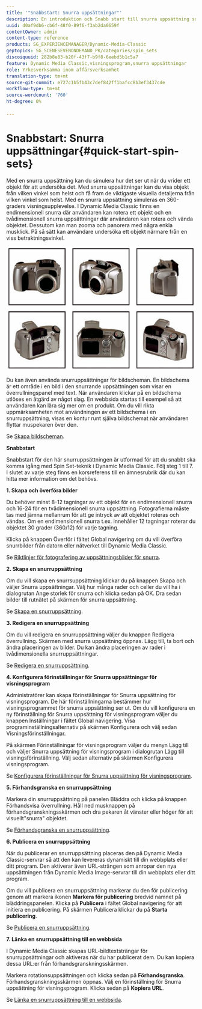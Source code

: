 ```yaml
---
title: '"Snabbstart: Snurra uppsättningar"'
description: En introduktion och Snabb start till snurra uppsättning som hjälper dig att komma igång snabbt.
uuid: d0af9db6-cb6f-48f0-89f6-f3ab2da0659f
contentOwner: admin
content-type: reference
products: SG_EXPERIENCEMANAGER/Dynamic-Media-Classic
geptopics: SG_SCENESEVENONDEMAND_PK/categories/spin_sets
discoiquuid: 282b8e83-b20f-43f7-b9f8-6eebd5b1c5a7
feature: Dynamic Media Classic,visningsprogram,snurra uppsättningar
role: Yrkesverksamma inom affärsverksamhet
translation-type: tm+mt
source-git-commit: e727c1b5fb43c7def842ff1bafcc8b3ef3437cde
workflow-type: tm+mt
source-wordcount: '760'
ht-degree: 0%

---
```



# Snabbstart: Snurra uppsättningar{#quick-start-spin-sets}

Med en snurra uppsättning kan du simulera hur det ser ut när du vrider ett objekt för att undersöka det. Med snurra uppsättningar kan du visa objekt från vilken vinkel som helst och få fram de viktigaste visuella detaljerna från vilken vinkel som helst. Med en snurra uppsättning simuleras en 360-graders visningsupplevelse. I Dynamic Media Classic finns en endimensionell snurra där användaren kan rotera ett objekt och en tvådimensionell snurra uppsättningar där användaren kan rotera och vända objektet. Dessutom kan man zooma och panorera med några enkla musklick. På så sätt kan användare undersöka ett objekt närmare från en viss betraktningsvinkel.

![Bilder för en snurra uppsättning.](/help/assets/spin_set.png)

Du kan även använda snurruppsättningar för bildscheman. En bildschema är ett område i en bild i den snurrande uppsättningen som visar en överrullningspanel med text. När användaren klickar på en bildschema utlöses en åtgärd av något slag. En webbsida startas till exempel så att användaren kan lära sig mer om en produkt. Om du vill rikta uppmärksamheten mot användningen av ett bildschema i en snurruppsättning, visas en kontur runt själva bildschemat när användaren flyttar muspekaren över den.

Se [Skapa bildscheman](creating-image-maps.md).

**Snabbstart**

Snabbstart för den här snurruppsättningen är utformad för att du snabbt ska komma igång med Spin Set-teknik i Dynamic Media Classic. Följ steg 1 till 7. I slutet av varje steg finns en korsreferens till en ämnesrubrik där du kan hitta mer information om det behövs.

**1. Skapa och överföra bilder**

Du behöver minst 8-12 tagningar av ett objekt för en endimensionell snurra och 16-24 för en tvådimensionell snurra uppsättning. Fotografierna måste tas med jämna mellanrum för att ge intryck av att objektet roteras och vändas. Om en endimensionell snurra t.ex. innehåller 12 tagningar roterar du objektet 30 grader (360/12) för varje tagning.

Klicka på knappen Överför i fältet Global navigering om du vill överföra snurrbilder från datorn eller nätverket till Dynamic Media Classic.

Se [Riktlinjer för fotografering av uppsättningsbilder för snurra](creating-spin-set.md#guidelines-for-shooting-spin-set-images).

**2. Skapa en snurruppsättning**

Om du vill skapa en snurrsuppsättning klickar du på knappen Skapa och väljer Snurra uppsättningar. Välj hur många rader och celler du vill ha i dialogrutan Ange storlek för snurra och klicka sedan på OK. Dra sedan bilder till rutnätet på skärmen för snurra uppsättning.

Se [Skapa en snurruppsättning](creating-spin-set.md#creating-a-spin-set).

<!-- 

Comment Type: remark
Last Modified By: unknown unknown 
Last Modified Date: 

<p>See <a href="#UnresolvedLink-sc7_spinsets_sp.xml#WS98ca2e6790647c06-245331fc135ab744793-8000">Including Image Maps in Spin Sets</a> to add clickable, hotspot regions, known as Image Maps, to images in a Spin Set. </p>

 -->

<!-- 

Comment Type: remark
Last Modified By: unknown unknown 
Last Modified Date: 

<p>See also <a href="#UnresolvedLink-sc7_spinsets_sp.xml#WS98ca2e6790647c06229f600f135ab7cc461-8000">Managing InfoPanel content</a>.</p>

 -->

**3. Redigera en snurruppsättning**

Om du vill redigera en snurruppsättning väljer du knappen Redigera överrullning. Skärmen med snurra uppsättning öppnas. Lägg till, ta bort och ändra placeringen av bilder. Du kan ändra placeringen av rader i tvådimensionella snurruppsättningar.

Se [Redigera en snurruppsättning](creating-spin-set.md#editing-a-spin-set).

**4. Konfigurera förinställningar för Snurra uppsättningar för visningsprogram**

Administratörer kan skapa förinställningar för Snurra uppsättning för visningsprogram. De här förinställningarna bestämmer hur visningsprogrammet för snurra uppsättning ser ut. Om du vill konfigurera en ny förinställning för Snurra uppsättning för visningsprogram väljer du knappen Inställningar i fältet Global navigering. Visa programinställningsalternativ på skärmen Konfigurera och välj sedan Visningsförinställningar.

På skärmen Förinställningar för visningsprogram väljer du menyn Lägg till och väljer Snurra uppsättning för visningsprogram i dialogrutan Lägg till visningsförinställning. Välj sedan alternativ på skärmen Konfigurera visningsprogram.

Se [Konfigurera förinställningar för Snurra uppsättning för visningsprogram](setting-spin-set-viewer-presets.md#setting-up-spin-set-viewer-presets).

**5. Förhandsgranska en snurruppsättning**

Markera din snurruppsättning på panelen Bläddra och klicka på knappen Förhandsvisa överrullning. Håll ned musknappen på förhandsgranskningsskärmen och dra pekaren åt vänster eller höger för att visuellt&quot;snurra&quot; objektet.

Se [Förhandsgranska en snurruppsättning](previewing-spin-set.md#previewing-a-spin-set).

**6. Publicera en snurruppsättning**

När du publicerar en snurruppsättning placeras den på Dynamic Media Classic-servrar så att den kan levereras dynamiskt till din webbplats eller ditt program. Den aktiverar även URL-strängen som anropar den nya uppsättningen från Dynamic Media Image-servrar till din webbplats eller ditt program.

Om du vill publicera en snurruppsättning markerar du den för publicering genom att markera ikonen **Markera för publicering** bredvid namnet på bläddringspanelen. Klicka på **Publicera** i fältet Global navigering för att initiera en publicering. På skärmen Publicera klickar du på **Starta publicering**.

Se [Publicera en snurruppsättning](publishing-spin-set.md#publishing-a-spin-set).

**7. Länka en snurruppsättning till en webbsida**

I Dynamic Media Classic skapas URL-bildtextsträngar för snurruppsättningar och aktiveras när du har publicerat dem. Du kan kopiera dessa URL:er från förhandsgranskningsskärmen.

Markera rotationsuppsättningen och klicka sedan på **Förhandsgranska**. Förhandsgranskningsskärmen öppnas. Välj en förinställning för Snurra uppsättning för visningsprogram. Klicka sedan på **Kopiera URL**.

Se [Länka en snurruppsättning till en webbsida](linking-spin-set-web-page.md#linking-a-spin-set-to-a-web-page).
